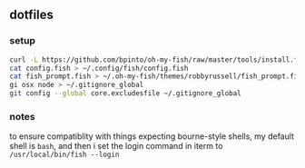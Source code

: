 ## dotfiles

### setup

```bash
curl -L https://github.com/bpinto/oh-my-fish/raw/master/tools/install.fish | fish
cat config.fish > ~/.config/fish/config.fish
cat fish_prompt.fish > ~/.oh-my-fish/themes/robbyrussell/fish_prompt.fish
gi osx node > ~/.gitignore_global
git config --global core.excludesfile ~/.gitignore_global
```

### notes

to ensure compatiblity with things expecting bourne-style shells, my default shell is `bash`, and then i set the login command in iterm to `/usr/local/bin/fish --login`